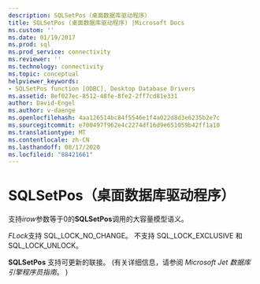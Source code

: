 ```yaml
---
description: SQLSetPos（桌面数据库驱动程序）
title: SQLSetPos (桌面数据库驱动程序) |Microsoft Docs
ms.custom: ''
ms.date: 01/19/2017
ms.prod: sql
ms.prod_service: connectivity
ms.reviewer: ''
ms.technology: connectivity
ms.topic: conceptual
helpviewer_keywords:
- SQLSetPos function [ODBC], Desktop Database Drivers
ms.assetid: 8ef027ec-8512-48fe-8fe2-2ff7cd81e331
author: David-Engel
ms.author: v-daenge
ms.openlocfilehash: 4aa126514bc84f5546e1f4a022d8d3e6235b2e7c
ms.sourcegitcommit: e700497f962e4c2274df16d9e651059b42ff1a10
ms.translationtype: MT
ms.contentlocale: zh-CN
ms.lasthandoff: 08/17/2020
ms.locfileid: "88421661"
---
```

# <a name="sqlsetpos-desktop-database-drivers"></a>SQLSetPos（桌面数据库驱动程序）
支持*irow*参数等于0的**SQLSetPos**调用的大容量模型语义。  
  
 *FLock*支持 SQL_LOCK_NO_CHANGE。 不支持 SQL_LOCK_EXCLUSIVE 和 SQL_LOCK_UNLOCK。  
  
 **SQLSetPos** 支持可更新的联接。  (有关详细信息，请参阅 *Microsoft Jet 数据库引擎程序员指南*。 ) 
